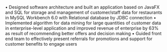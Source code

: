•	Designed software architecture and built an application based on JavaFX and SQL for storage and management of customer/staff data for restaurants in MySQL Workbench 6.0 with Relational database by JDBC connection
•	Implemented algorithm for data mining for large quantities of customer data in enterprise-level application and improved revenue of enterprise by 63% as result of recommending better offers and decision making
•	Guided front end team to effectively present referrals for promotions and support for customer benefits to engage users 
